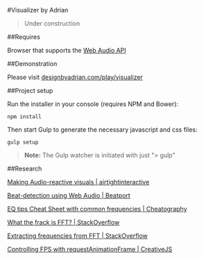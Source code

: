 #Visualizer by Adrian

> Under construction

##Requires

Browser that supports the [Web Audio API](http://caniuse.com/#search=web%20audio%20api)

##Demonstration

Please visit [designbyadrian.com/play/visualizer](https://designbyadrian.com/play/visualizer)

##Project setup

Run the installer in your console (requires NPM and Bower):

```console
npm install
```

Then start Gulp to generate the necessary javascript and css files:

```console
gulp setup
```

> **Note:** The Gulp watcher is initiated with just "\> gulp"

##Research

[Making Audio-reactive visuals | airtightinteractive](https://www.airtightinteractive.com/2013/10/making-audio-reactive-visuals/)

[Beat-detection using Web Audio | Beatport](http://tech.beatport.com/2014/web-audio/beat-detection-using-web-audio/)

[EQ tips Cheat Sheet with common frequencies | Cheatography](https://www.cheatography.com/fredv/cheat-sheets/eq-tips/)

[What the frack is FFT? | StackOverflow](http://stackoverflow.com/questions/14789283/what-does-the-fft-data-in-the-web-audio-api-correspond-to/14789992#14789992)

[Extracting frequencies from FFT | StackOverflow](http://dsp.stackexchange.com/questions/2818/extracting-frequencies-from-fft)

[Controlling FPS with requestAnimationFrame | CreativeJS](http://creativejs.com/resources/requestanimationframe/)

